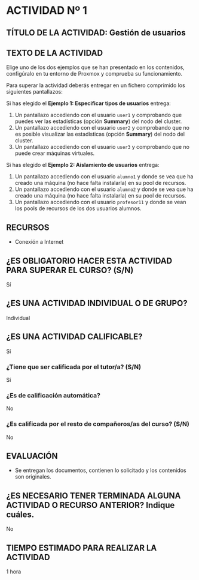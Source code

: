 # ACTIVIDAD Nº 1

## TÍTULO DE LA ACTIVIDAD: Gestión de usuarios

## TEXTO DE LA ACTIVIDAD

Elige uno de los dos ejemplos que se han presentado en los contenidos, configúralo en tu entorno de Proxmox y comprueba su funcionamiento.

Para superar la actividad deberás entregar en un fichero comprimido los siguientes pantallazos:

Si has elegido el **Ejemplo 1: Especificar tipos de usuarios** entrega:

1. Un pantallazo accediendo con el usuario `user1` y comprobando que puedes ver las estadísticas (opción **Summary**) del nodo del cluster.
2. Un pantallazo accediendo con el usuario `user2` y comprobando que no es posible visualizar las estadísticas (opción **Summary**) del nodo del cluster.
3. Un pantallazo accediendo con el usuario `user3` y comprobando que no puede crear máquinas virtuales.

Si has elegido el **Ejemplo 2: Aislamiento de usuarios** entrega:

1. Un pantallazo accediendo con el usuario `alumno1` y donde se vea que ha creado una máquina (no hace falta instalarla) en su pool de recursos.
2. Un pantallazo accediendo con el usuario `alumno2` y donde se vea que ha creado una máquina (no hace falta instalarla) en su pool de recursos.
3. Un pantallazo accediendo con el usuario `profesor11` y donde se vean los pools de recursos de los dos usuarios alumnos.



## RECURSOS

* Conexión a Internet

## ¿ES OBLIGATORIO HACER ESTA ACTIVIDAD PARA SUPERAR EL CURSO? (S/N)

Sí

## ¿ES UNA ACTIVIDAD INDIVIDUAL O DE GRUPO?

Individual

## ¿ES UNA ACTIVIDAD CALIFICABLE?

Sí

### ¿Tiene que ser calificada por el tutor/a? (S/N)

Sí

### ¿Es de calificación automática?

No

### ¿Es calificada por el resto de compañeros/as del curso? (S/N)

No

## EVALUACIÓN

* Se entregan los documentos, contienen lo solicitado y los contenidos son originales.

## ¿ES NECESARIO TENER TERMINADA ALGUNA ACTIVIDAD O RECURSO ANTERIOR? Indique cuáles.

No

## TIEMPO ESTIMADO PARA REALIZAR LA ACTIVIDAD

1 hora
